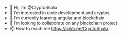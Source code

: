 - 👋 Hi, I’m @CryptoShalix
- 👀 I’m interested in code development and cryptos
- 🌱 I’m currently learning angular and blockchain
- 💞️ I’m looking to collaborate on any blockchain project
- 📫 How to reach me https://linktr.ee/CryptoShalix

<!---
Adlrg/Adlrg is a ✨ special ✨ repository because its `README.md` (this file) appears on your GitHub profile.
You can click the Preview link to take a look at your changes.
--->
